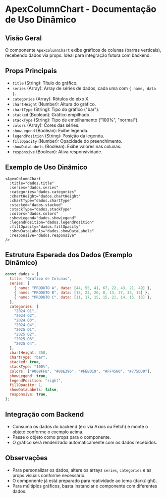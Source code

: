 # ApexColumnChart - Documentação de Uso Dinâmico

## Visão Geral

O componente `ApexColumnChart` exibe gráficos de colunas (barras verticais), recebendo dados via props. Ideal para integração futura com backend.

## Props Principais

- `title` (String): Título do gráfico.
- `series` (Array): Array de séries de dados, cada uma com `{ name, data }`.
- `categories` (Array): Rótulos do eixo X.
- `chartHeight` (Number): Altura do gráfico.
- `chartType` (String): Tipo do gráfico ("bar").
- `stacked` (Boolean): Gráfico empilhado.
- `stackType` (String): Tipo de empilhamento ("100%", "normal").
- `colors` (Array): Cores das séries.
- `showLegend` (Boolean): Exibe legenda.
- `legendPosition` (String): Posição da legenda.
- `fillOpacity` (Number): Opacidade do preenchimento.
- `showDataLabels` (Boolean): Exibe valores nas colunas.
- `responsive` (Boolean): Ativa responsividade.

## Exemplo de Uso Dinâmico

```vue
<ApexColumnChart
  :title="dados.title"
  :series="dados.series"
  :categories="dados.categories"
  :chartHeight="dados.chartHeight"
  :chartType="dados.chartType"
  :stacked="dados.stacked"
  :stackType="dados.stackType"
  :colors="dados.colors"
  :showLegend="dados.showLegend"
  :legendPosition="dados.legendPosition"
  :fillOpacity="dados.fillOpacity"
  :showDataLabels="dados.showDataLabels"
  :responsive="dados.responsive"
/>
```

## Estrutura Esperada dos Dados (Exemplo Dinâmico)

```js
const dados = {
  title: "Gráfico de Colunas",
  series: [
    { name: "PRODUTO A", data: [44, 55, 41, 67, 22, 43, 21, 49] },
    { name: "PRODUTO B", data: [13, 23, 20, 8, 13, 27, 33, 12] },
    { name: "PRODUTO C", data: [11, 17, 15, 15, 21, 14, 15, 13] },
  ],
  categories: [
    "2024 Q1",
    "2024 Q2",
    "2024 Q3",
    "2024 Q4",
    "2025 Q1",
    "2025 Q2",
    "2025 Q3",
    "2025 Q4",
  ],
  chartHeight: 350,
  chartType: "bar",
  stacked: true,
  stackType: "100%",
  colors: ["#008FFB", "#00E396", "#FEB019", "#FF4560", "#775DD0"],
  showLegend: true,
  legendPosition: "right",
  fillOpacity: 1,
  showDataLabels: false,
  responsive: true,
};
```

## Integração com Backend

- Consuma os dados do backend (ex: via Axios ou Fetch) e monte o objeto conforme o exemplo acima.
- Passe o objeto como props para o componente.
- O gráfico será renderizado automaticamente com os dados recebidos.

## Observações

- Para personalizar os dados, altere os arrays `series`, `categories` e as props visuais conforme necessário.
- O componente já está preparado para reatividade ao tema (dark/light).
- Para múltiplos gráficos, basta instanciar o componente com diferentes dados.
